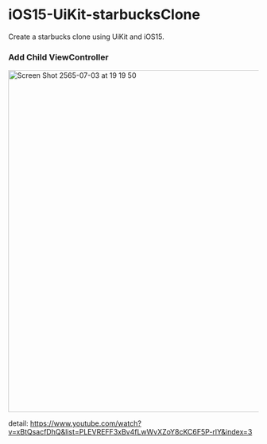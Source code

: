 # iOS15-UiKit-starbucksClone

Create a starbucks clone using UiKit and iOS15.

### Add Child ViewController

<img width="689" alt="Screen Shot 2565-07-03 at 19 19 50" src="https://user-images.githubusercontent.com/57714919/177039417-c9dc38d0-dfee-452a-8e8a-5ed3c47e98e7.png">

detail: https://www.youtube.com/watch?v=xBtQsacfDhQ&list=PLEVREFF3xBv4fLwWvXZoY8cKC6F5P-rlY&index=3
